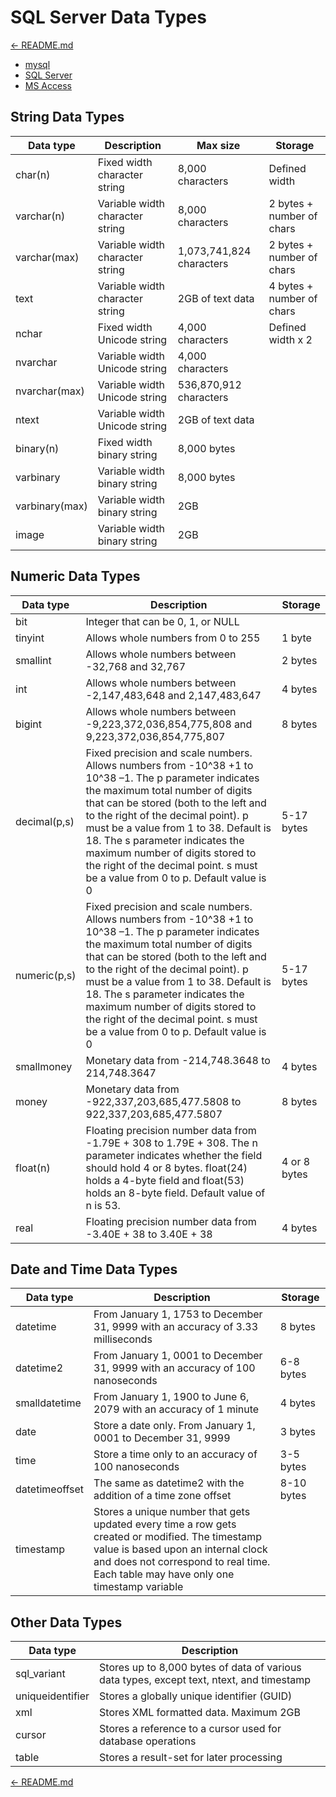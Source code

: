 # SQL Server Data Types

[← README.md](../README.md)

-   [mysql](tables-dtypes-mysql.md)
-   [SQL Server](tables-dtypes-sqlserver.md)
-   [MS Access](tables-dtypes-msaccess.md)

## String Data Types

| Data type      | Description                     | Max size                 | Storage                   |
| -------------- | ------------------------------- | ------------------------ | ------------------------- |
| char(n)        | Fixed width character string    | 8,000 characters         | Defined width             |
| varchar(n)     | Variable width character string | 8,000 characters         | 2 bytes + number of chars |
| varchar(max)   | Variable width character string | 1,073,741,824 characters | 2 bytes + number of chars |
| text           | Variable width character string | 2GB of text data         | 4 bytes + number of chars |
| nchar          | Fixed width Unicode string      | 4,000 characters         | Defined width x 2         |
| nvarchar       | Variable width Unicode string   | 4,000 characters         |                           |
| nvarchar(max)  | Variable width Unicode string   | 536,870,912 characters   |                           |
| ntext          | Variable width Unicode string   | 2GB of text data         |                           |
| binary(n)      | Fixed width binary string       | 8,000 bytes              |                           |
| varbinary      | Variable width binary string    | 8,000 bytes              |                           |
| varbinary(max) | Variable width binary string    | 2GB                      |                           |
| image          | Variable width binary string    | 2GB                      |                           |

## Numeric Data Types

| Data type    | Description                                                                                                                                                                                                                                                                                                                                                                                                               | Storage      |
| ------------ | ------------------------------------------------------------------------------------------------------------------------------------------------------------------------------------------------------------------------------------------------------------------------------------------------------------------------------------------------------------------------------------------------------------------------- | ------------ |
| bit          | Integer that can be 0, 1, or NULL                                                                                                                                                                                                                                                                                                                                                                                         |              |
| tinyint      | Allows whole numbers from 0 to 255                                                                                                                                                                                                                                                                                                                                                                                        | 1 byte       |
| smallint     | Allows whole numbers between -32,768 and 32,767                                                                                                                                                                                                                                                                                                                                                                           | 2 bytes      |
| int          | Allows whole numbers between -2,147,483,648 and 2,147,483,647                                                                                                                                                                                                                                                                                                                                                             | 4 bytes      |
| bigint       | Allows whole numbers between -9,223,372,036,854,775,808 and 9,223,372,036,854,775,807                                                                                                                                                                                                                                                                                                                                     | 8 bytes      |
| decimal(p,s) | Fixed precision and scale numbers. Allows numbers from -10^38 +1 to 10^38 –1. The p parameter indicates the maximum total number of digits that can be stored (both to the left and to the right of the decimal point). p must be a value from 1 to 38. Default is 18. The s parameter indicates the maximum number of digits stored to the right of the decimal point. s must be a value from 0 to p. Default value is 0 | 5-17 bytes   |
| numeric(p,s) | Fixed precision and scale numbers. Allows numbers from -10^38 +1 to 10^38 –1. The p parameter indicates the maximum total number of digits that can be stored (both to the left and to the right of the decimal point). p must be a value from 1 to 38. Default is 18. The s parameter indicates the maximum number of digits stored to the right of the decimal point. s must be a value from 0 to p. Default value is 0 | 5-17 bytes   |
| smallmoney   | Monetary data from -214,748.3648 to 214,748.3647                                                                                                                                                                                                                                                                                                                                                                          | 4 bytes      |
| money        | Monetary data from -922,337,203,685,477.5808 to 922,337,203,685,477.5807                                                                                                                                                                                                                                                                                                                                                  | 8 bytes      |
| float(n)     | Floating precision number data from -1.79E + 308 to 1.79E + 308. The n parameter indicates whether the field should hold 4 or 8 bytes. float(24) holds a 4-byte field and float(53) holds an 8-byte field. Default value of n is 53.                                                                                                                                                                                      | 4 or 8 bytes |
| real         | Floating precision number data from -3.40E + 38 to 3.40E + 38                                                                                                                                                                                                                                                                                                                                                             | 4 bytes      |

## Date and Time Data Types

| Data type      | Description                                                                                                                                                                                                                   | Storage    |
| -------------- | ----------------------------------------------------------------------------------------------------------------------------------------------------------------------------------------------------------------------------- | ---------- |
| datetime       | From January 1, 1753 to December 31, 9999 with an accuracy of 3.33 milliseconds                                                                                                                                               | 8 bytes    |
| datetime2      | From January 1, 0001 to December 31, 9999 with an accuracy of 100 nanoseconds                                                                                                                                                 | 6-8 bytes  |
| smalldatetime  | From January 1, 1900 to June 6, 2079 with an accuracy of 1 minute                                                                                                                                                             | 4 bytes    |
| date           | Store a date only. From January 1, 0001 to December 31, 9999                                                                                                                                                                  | 3 bytes    |
| time           | Store a time only to an accuracy of 100 nanoseconds                                                                                                                                                                           | 3-5 bytes  |
| datetimeoffset | The same as datetime2 with the addition of a time zone offset                                                                                                                                                                 | 8-10 bytes |
| timestamp      | Stores a unique number that gets updated every time a row gets created or modified. The timestamp value is based upon an internal clock and does not correspond to real time. Each table may have only one timestamp variable |            |

## Other Data Types

| Data type        | Description                                                                               |
| ---------------- | ----------------------------------------------------------------------------------------- |
| sql_variant      | Stores up to 8,000 bytes of data of various data types, except text, ntext, and timestamp |
| uniqueidentifier | Stores a globally unique identifier (GUID)                                                |
| xml              | Stores XML formatted data. Maximum 2GB                                                    |
| cursor           | Stores a reference to a cursor used for database operations                               |
| table            | Stores a result-set for later processing                                                  |


[← README.md](../README.md)